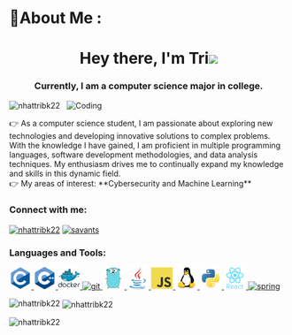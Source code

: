 # 💫About Me : <h1 align="center">Hey there, I'm Tri<img src="https://raw.githubusercontent.com/MartinHeinz/MartinHeinz/master/wave.gif" width="30px"></h1>
<h3 align="center">Currently, I am a computer science major in college.</h3>

<img align="right" alt="Coding" width="400" src="https://octodex.github.com/images/carlostocat.gif">

<p align="left"> <img src="https://komarev.com/ghpvc/?username=nhattribk22&label=Profile%20views&color=0e75b6&style=flat" alt="nhattribk22" /> </p>
👉 As a computer science student, I am passionate about exploring new technologies and developing innovative solutions to complex problems. With the knowledge I have gained, I am proficient in multiple programming languages, software development methodologies, and data analysis techniques. My enthusiasm drives me to continually expand my knowledge and skills in this dynamic field. <br /> 
👉 My areas of interest: **Cybersecurity and Machine Learning**

<h3 align="left">Connect with me:</h3>
<p align="left">
<a href="https://linkedin.com/in/nhattribk22" target="blank"><img align="center" src="https://raw.githubusercontent.com/rahuldkjain/github-profile-readme-generator/master/src/images/icons/Social/linked-in-alt.svg" alt="nhattribk22" height="30" width="40" /></a>
<a href="https://www.leetcode.com/savants" target="blank"><img align="center" src="https://raw.githubusercontent.com/rahuldkjain/github-profile-readme-generator/master/src/images/icons/Social/leet-code.svg" alt="savants" height="30" width="40" /></a>
</p>

<h3 align="left">Languages and Tools:</h3>
<p align="left"> <a href="https://www.cprogramming.com/" target="_blank" rel="noreferrer"> <img src="https://raw.githubusercontent.com/devicons/devicon/master/icons/c/c-original.svg" alt="c" width="40" height="40"/> </a> <a href="https://www.w3schools.com/cpp/" target="_blank" rel="noreferrer"> <img src="https://raw.githubusercontent.com/devicons/devicon/master/icons/cplusplus/cplusplus-original.svg" alt="cplusplus" width="40" height="40"/> </a> <a href="https://www.docker.com/" target="_blank" rel="noreferrer"> <img src="https://raw.githubusercontent.com/devicons/devicon/master/icons/docker/docker-original-wordmark.svg" alt="docker" width="40" height="40"/> </a> <a href="https://git-scm.com/" target="_blank" rel="noreferrer"> <img src="https://www.vectorlogo.zone/logos/git-scm/git-scm-icon.svg" alt="git" width="40" height="40"/> </a> <a href="https://golang.org" target="_blank" rel="noreferrer"> <img src="https://raw.githubusercontent.com/devicons/devicon/master/icons/go/go-original.svg" alt="go" width="40" height="40"/> </a> <a href="https://www.java.com" target="_blank" rel="noreferrer"> <img src="https://raw.githubusercontent.com/devicons/devicon/master/icons/java/java-original.svg" alt="java" width="40" height="40"/> </a> <a href="https://developer.mozilla.org/en-US/docs/Web/JavaScript" target="_blank" rel="noreferrer"> <img src="https://raw.githubusercontent.com/devicons/devicon/master/icons/javascript/javascript-original.svg" alt="javascript" width="40" height="40"/> </a> <a href="https://www.linux.org/" target="_blank" rel="noreferrer"> <img src="https://raw.githubusercontent.com/devicons/devicon/master/icons/linux/linux-original.svg" alt="linux" width="40" height="40"/> </a> <a href="https://www.python.org" target="_blank" rel="noreferrer"> <img src="https://raw.githubusercontent.com/devicons/devicon/master/icons/python/python-original.svg" alt="python" width="40" height="40"/> </a> <a href="https://reactjs.org/" target="_blank" rel="noreferrer"> <img src="https://raw.githubusercontent.com/devicons/devicon/master/icons/react/react-original-wordmark.svg" alt="react" width="40" height="40"/> </a> <a href="https://spring.io/" target="_blank" rel="noreferrer"> <img src="https://www.vectorlogo.zone/logos/springio/springio-icon.svg" alt="spring" width="40" height="40"/> </a> </p>

<p><img align="left" src="https://github-readme-stats.vercel.app/api/top-langs?username=nhattribk22&show_icons=true&locale=en&layout=compact" alt="nhattribk22" /></p>

<p>&nbsp;<img align="center" src="https://github-readme-stats.vercel.app/api?username=nhattribk22&show_icons=true&locale=en" alt="nhattribk22" /></p>

<p><img align="center" src="https://github-readme-streak-stats.herokuapp.com/?user=nhattribk22&" alt="nhattribk22" /></p>
